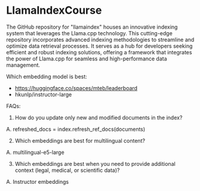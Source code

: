 # LlamaIndexCourse
The GitHub repository for "llamaindex" houses an innovative indexing system that leverages the Llama.cpp technology. This cutting-edge repository incorporates advanced indexing methodologies to streamline and optimize data retrieval processes. It serves as a hub for developers seeking efficient and robust indexing solutions, offering a framework that integrates the power of Llama.cpp for seamless and high-performance data management.


Which embedding model is best: 
- https://huggingface.co/spaces/mteb/leaderboard
- hkunlp/instructor-large 


FAQs:

1. How do you update only new and modified documents in the index?

A. refreshed_docs = index.refresh_ref_docs(documents)

2. Which embeddings are best for multilingual content?

A. multilingual-e5-large

3. Which embeddings are best when you need to provide additional context (legal, medical, or scientific data)?

A. Instructor embeddings
